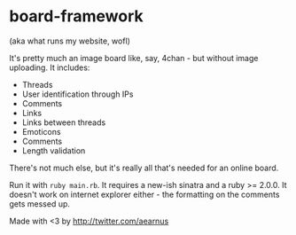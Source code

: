 board-framework
======
(aka what runs my website, wofl)

It's pretty much an image board like, say, 4chan - but without image uploading. It includes:

* Threads
* User identification through IPs
* Comments
* Links
* Links between threads
* Emoticons
* Comments
* Length validation

There's not much else, but it's really all that's needed for an online board. 

Run it with `ruby main.rb`. It requires a new-ish sinatra and a ruby >= 2.0.0. It doesn't work on internet explorer either - the formatting on the comments gets messed up.

Made with <3 by http://twitter.com/aearnus